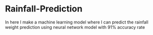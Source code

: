 # Rainfall-Prediction
In here I make a machine learning model where I can predict the rainfall weight prediction using neural network model with 91% accuracy rate 
